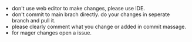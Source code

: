 - don't use web editor to make changes, please use IDE.
- don't commit to main brach directly. do your changes in seperate branch and pull it.
- please clearly comment what you change or added in commit massage.
- for mager changes open a issue.
